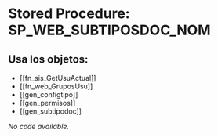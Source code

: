 # Stored Procedure: SP_WEB_SUBTIPOSDOC_NOM

## Usa los objetos:
- [[fn_sis_GetUsuActual]]
- [[fn_web_GruposUsu]]
- [[gen_configtipo]]
- [[gen_permisos]]
- [[gen_subtipodoc]]

*No code available.*
